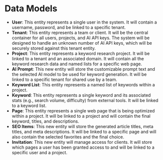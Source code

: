 # Data Models

  * **User**: This entity represents a single user in the system. It will contain a username, password, and be linked to a specific tenant.
  * **Tenant**: This entity represents a team or client. It will be the central container for all users, projects, and AI API keys. The system will be designed to handle an unknown number of AI API keys, which will be securely stored against this tenant entity.
  * **Project**: This entity represents a keyword research project. It will be linked to a tenant and an associated domain. It will contain all the keyword research data and named lists for a specific web page.
  * **AI Prompt**: This new entity will store the customizable prompt text and the selected AI model to be used for keyword generation. It will be linked to a specific tenant for shared use by a team.
  * **Keyword List**: This entity represents a named list of keywords within a project.
  * **Keyword**: This entity represents a single keyword and its associated stats (e.g., search volume, difficulty) from external tools. It will be linked to a keyword list.
  * **Page**: This entity represents a single web page that is being optimized within a project. It will be linked to a project and will contain the final keyword, titles, and descriptions.
  * **SEO Items**: This new entity will store the generated article titles, meta titles, and meta descriptions. It will be linked to a specific page and will also contain the selected favorites and the final choice.
  * **Invitation**: This new entity will manage access for clients. It will store which pages a user has been granted access to and will be linked to a specific user and a project.